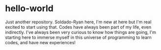 # hello-world
Just another repository.
Soldado-Ryan here, I'm new at here but I'm real excited to start using that.
Codes have always been part of my life, even indirectly. I've always been very curious to know how things are going, I'm starting here to immerse myself in this universe of programming to learn codes, and have new experiences!
